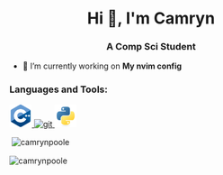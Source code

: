 <h1 align="center">Hi 👋, I'm Camryn</h1>
<h3 align="center">A Comp Sci Student</h3>

- 🔭 I’m currently working on **My nvim config**

<h3 align="left">Languages and Tools:</h3>
<p align="left"> <a href="https://www.w3schools.com/cpp/" target="_blank" rel="noreferrer"> <img src="https://raw.githubusercontent.com/devicons/devicon/master/icons/cplusplus/cplusplus-original.svg" alt="cplusplus" width="40" height="40"/> </a> <a href="https://git-scm.com/" target="_blank" rel="noreferrer"> <img src="https://www.vectorlogo.zone/logos/git-scm/git-scm-icon.svg" alt="git" width="40" height="40"/> </a> <a href="https://www.python.org" target="_blank" rel="noreferrer"> <img src="https://raw.githubusercontent.com/devicons/devicon/master/icons/python/python-original.svg" alt="python" width="40" height="40"/> </a> </p>

<p>&nbsp;<img align="center" src="https://github-readme-stats.vercel.app/api?username=camrynpoole&show_icons=true&locale=en" alt="camrynpoole" /></p>

<p><img align="center" src="https://github-readme-streak-stats.herokuapp.com/?user=camrynpoole&" alt="camrynpoole" /></p>
